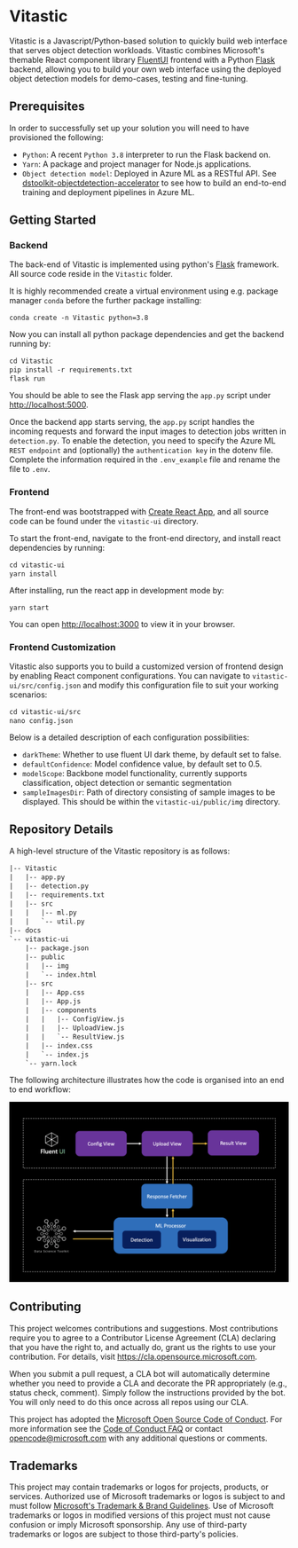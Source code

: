 # Vitastic

Vitastic is a Javascript/Python-based solution to quickly build web interface that serves object detection
workloads. Vitastic combines Microsoft's themable React component library [FluentUI](https://fluentsite.z22.web.core.windows.net/0.60.1) 
frontend with a Python [Flask](https://flask.palletsprojects.com) backend, allowing you to build your own web interface using the deployed object detection models for
demo-cases, testing and fine-tuning.


## Prerequisites
In order to successfully set up your solution you will need to have provisioned the following:

* `Python`: A recent `Python 3.8` interpreter to run the Flask backend on.
* `Yarn`: A package and project manager for Node.js applications.
* `Object detection model`: Deployed in Azure ML as a RESTful API.
See [dstoolkit-objectdetection-accelerator](https://github.com/microsoft/dstoolkit-objectdetection-tensorflow-azureml) 
to see how to build an end-to-end training and deployment pipelines in Azure ML.


## Getting Started
### Backend
The back-end of Vitastic is implemented using python's [Flask](https://flask.palletsprojects.com) framework. All 
source code reside in the `Vitastic` folder. 

It is highly recommended create a virtual environment using e.g. package manager `conda` before the further package installing:
```
conda create -n Vitastic python=3.8
```
Now you can install all python package dependencies and get the backend running by:
```
cd Vitastic
pip install -r requirements.txt
flask run
```
You should be able to see the Flask app serving the `app.py` script under [http://localhost:5000](http://localhost:5000).

Once the backend app starts serving, the `app.py` script handles the incoming requests and forward the input images to 
detection jobs written in `detection.py`. To enable the detection, you need to specify the Azure ML `REST endpoint` and
(optionally) the `authentication key` in the dotenv file. Complete the information required in the `.env_example` file 
and rename the file to `.env`.

### Frontend
The front-end was bootstrapped with [Create React App](https://github.com/facebook/create-react-app), and all source code
can be found under the `vitastic-ui` directory. 

To start the front-end, navigate to the front-end directory, and install react dependencies by running:
```
cd vitastic-ui
yarn install
```
After installing, run the react app in development mode by:
```
yarn start
```
You can open [http://localhost:3000](http://localhost:3000) to view it in your browser.

### Frontend Customization
Vitastic also supports you to build a customized version of frontend design by enabling React component configurations.
You can navigate to `vitastic-ui/src/config.json` and modify this configuration file to suit your working scenarios:
```
cd vitastic-ui/src
nano config.json
```

Below is a detailed description of each configuration possibilities:
* `darkTheme`: Whether to use fluent UI dark theme, by default set to false.
* `defaultConfidence`: Model confidence value, by default set to 0.5.
* `modelScope`: Backbone model functionality, currently supports classification, object detection or semantic segmentation
* `sampleImagesDir`: Path of directory consisting of sample images to be displayed. This should be within the `vitastic-ui/public/img` directory.


## Repository Details 
A high-level structure of the Vitastic repository is as follows:
```
|-- Vitastic
|   |-- app.py
|   |-- detection.py
|   |-- requirements.txt
|   |-- src
|   |   |-- ml.py
|   |   `-- util.py
|-- docs
`-- vitastic-ui
	|-- package.json
    |-- public
    |   |-- img
    |   `-- index.html
    |-- src
    |   |-- App.css
    |   |-- App.js
    |   |-- components
    |   |   |-- ConfigView.js
    |   |   |-- UploadView.js
    |   |   `-- ResultView.js
    |   |-- index.css
    |   `-- index.js
    `-- yarn.lock
```

The following architecture illustrates how the code is organised into an end to end workflow:

![drawing](./docs/architecture.jpg)




## Contributing

This project welcomes contributions and suggestions.  Most contributions require you to agree to a
Contributor License Agreement (CLA) declaring that you have the right to, and actually do, grant us
the rights to use your contribution. For details, visit https://cla.opensource.microsoft.com.

When you submit a pull request, a CLA bot will automatically determine whether you need to provide
a CLA and decorate the PR appropriately (e.g., status check, comment). Simply follow the instructions
provided by the bot. You will only need to do this once across all repos using our CLA.

This project has adopted the [Microsoft Open Source Code of Conduct](https://opensource.microsoft.com/codeofconduct/).
For more information see the [Code of Conduct FAQ](https://opensource.microsoft.com/codeofconduct/faq/) or
contact [opencode@microsoft.com](mailto:opencode@microsoft.com) with any additional questions or comments.

## Trademarks

This project may contain trademarks or logos for projects, products, or services. Authorized use of Microsoft 
trademarks or logos is subject to and must follow 
[Microsoft's Trademark & Brand Guidelines](https://www.microsoft.com/en-us/legal/intellectualproperty/trademarks/usage/general).
Use of Microsoft trademarks or logos in modified versions of this project must not cause confusion or imply Microsoft sponsorship.
Any use of third-party trademarks or logos are subject to those third-party's policies.
